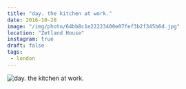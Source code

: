 ```yaml
---
title: "day. the kitchen at work."
date: 2016-10-28
image: "/img/photo/64bb8c1e22223400e07fef3b2f345b6d.jpg"
location: "Zetland House"
instagram: true
draft: false
tags:
 - london
---
```


![day. the kitchen at work.](/img/photo/64bb8c1e22223400e07fef3b2f345b6d.jpg)
